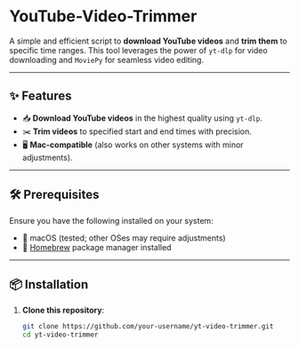 # YouTube-Video-Trimmer

A simple and efficient script to **download YouTube videos** and **trim them** to specific time ranges. This tool leverages the power of `yt-dlp` for video downloading and `MoviePy` for seamless video editing.

---

## ✨ Features
- 📥 **Download YouTube videos** in the highest quality using `yt-dlp`.
- ✂️ **Trim videos** to specified start and end times with precision.
- 🖥️ **Mac-compatible** (also works on other systems with minor adjustments).

---

## 🛠️ Prerequisites
Ensure you have the following installed on your system:
- 🍎 macOS (tested; other OSes may require adjustments)
- 🧰 [Homebrew](https://brew.sh/) package manager installed

---

## 📦 Installation
1. **Clone this repository**:
   ```bash
   git clone https://github.com/your-username/yt-video-trimmer.git
   cd yt-video-trimmer
